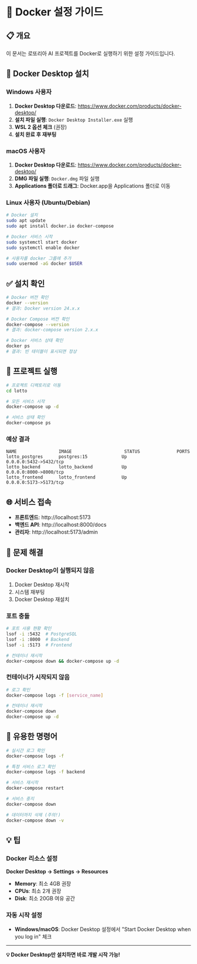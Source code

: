 # 🐳 Docker 설정 가이드

## 📋 개요
이 문서는 로또리아 AI 프로젝트를 Docker로 실행하기 위한 설정 가이드입니다.

## 🚀 Docker Desktop 설치

### Windows 사용자
1. **Docker Desktop 다운로드**: https://www.docker.com/products/docker-desktop/
2. **설치 파일 실행**: `Docker Desktop Installer.exe` 실행
3. **WSL 2 옵션 체크** (권장)
4. **설치 완료 후 재부팅**

### macOS 사용자
1. **Docker Desktop 다운로드**: https://www.docker.com/products/docker-desktop/
2. **DMG 파일 실행**: `Docker.dmg` 파일 실행
3. **Applications 폴더로 드래그**: Docker.app을 Applications 폴더로 이동

### Linux 사용자 (Ubuntu/Debian)
```bash
# Docker 설치
sudo apt update
sudo apt install docker.io docker-compose

# Docker 서비스 시작
sudo systemctl start docker
sudo systemctl enable docker

# 사용자를 docker 그룹에 추가
sudo usermod -aG docker $USER
```

## ✅ 설치 확인

```bash
# Docker 버전 확인
docker --version
# 결과: Docker version 24.x.x

# Docker Compose 버전 확인
docker-compose --version
# 결과: docker-compose version 2.x.x

# Docker 서비스 상태 확인
docker ps
# 결과: 빈 테이블이 표시되면 정상
```

## 🔧 프로젝트 실행

```bash
# 프로젝트 디렉토리로 이동
cd lotto

# 모든 서비스 시작
docker-compose up -d

# 서비스 상태 확인
docker-compose ps
```

### 예상 결과
```
NAME                IMAGE                    STATUS              PORTS
lotto_postgres      postgres:15             Up                  0.0.0.0:5432->5432/tcp
lotto_backend       lotto_backend           Up                  0.0.0.0:8000->8000/tcp
lotto_frontend      lotto_frontend          Up                  0.0.0.0:5173->5173/tcp
```

## 🌐 서비스 접속

- **프론트엔드**: http://localhost:5173
- **백엔드 API**: http://localhost:8000/docs
- **관리자**: http://localhost:5173/admin

## 🚨 문제 해결

### Docker Desktop이 실행되지 않음
1. Docker Desktop 재시작
2. 시스템 재부팅
3. Docker Desktop 재설치

### 포트 충돌
```bash
# 포트 사용 현황 확인
lsof -i :5432  # PostgreSQL
lsof -i :8000  # Backend
lsof -i :5173  # Frontend

# 컨테이너 재시작
docker-compose down && docker-compose up -d
```

### 컨테이너가 시작되지 않음
```bash
# 로그 확인
docker-compose logs -f [service_name]

# 컨테이너 재시작
docker-compose down
docker-compose up -d
```

## 🔧 유용한 명령어

```bash
# 실시간 로그 확인
docker-compose logs -f

# 특정 서비스 로그 확인
docker-compose logs -f backend

# 서비스 재시작
docker-compose restart

# 서비스 중지
docker-compose down

# 데이터까지 삭제 (주의!)
docker-compose down -v
```

## 💡 팁

### Docker 리소스 설정
**Docker Desktop → Settings → Resources**
- **Memory**: 최소 4GB 권장
- **CPUs**: 최소 2개 권장
- **Disk**: 최소 20GB 여유 공간

### 자동 시작 설정
- **Windows/macOS**: Docker Desktop 설정에서 "Start Docker Desktop when you log in" 체크

---

**💡 Docker Desktop만 설치하면 바로 개발 시작 가능!**